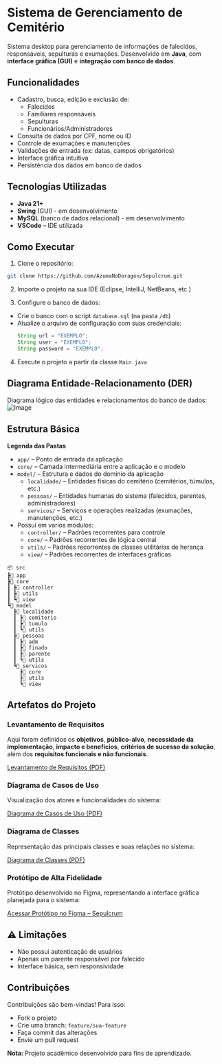 # Sistema de Gerenciamento de Cemitério

Sistema desktop para gerenciamento de informações de falecidos, responsáveis, sepulturas e exumações. Desenvolvido em **Java**, com **interface gráfica (GUI)** e **integração com banco de dados**.

## Funcionalidades

- Cadastro, busca, edição e exclusão de:
  - Falecidos
  - Familiares responsáveis
  - Sepulturas
  - Funcionários/Administradores
- Consulta de dados por CPF, nome ou ID
- Controle de exumações e manutenções
- Validações de entrada (ex: datas, campos obrigatórios)
- Interface gráfica intuitiva
- Persistência dos dados em banco de dados

## Tecnologias Utilizadas

- **Java 21+**
- **Swing** (GUI) - em desenvolvimento
- **MySQL** (banco de dados relacional) - em desenvolvimento
- **VSCode** – IDE utilizada

## Como Executar

1. Clone o repositório:
  ```bash
  git clone https://github.com/AzumaNoDoragon/Sepulcrum.git
  ```

2. Importe o projeto na sua IDE (Eclipse, IntelliJ, NetBeans, etc.)

3. Configure o banco de dados:
- Crie o banco com o script `database.sql` (na pasta `/db`)
- Atualize o arquivo de configuração com suas credenciais:
  ```Java
  String url = "EXEMPLO";
  String user = "EXEMPLO";
  String password = "EXEMPLO";
  ```

4. Execute o projeto a partir da classe `Main.java`

## Diagrama Entidade-Relacionamento (DER)

Diagrama lógico das entidades e relacionamentos do banco de dados:
![Image](https://github.com/user-attachments/assets/424f4948-7e0f-4794-92d3-587691c4aff5)

## Estrutura Básica

**Legenda das Pastas**
- `app/` – Ponto de entrada da aplicação
- `core/` – Camada intermediária entre a aplicação e o modelo
- `model/` – Estrutura e dados do domínio da aplicação
  - `localidade/` – Entidades físicas do cemitério (cemitérios, túmulos, etc.)
  - `pessoas/` – Entidades humanas do sistema (falecidos, parentes, administradores)
  - `servicos/` – Serviços e operações realizadas (exumações, manutenções, etc.)
- Possui em varios modulos:
  - `controller/` – Padrões recorrentes para controle
  - `core/` – Padrões recorrentes de lógica central
  - `utils/` – Padrões recorrentes de classes utilitárias de herança
  - `view/` – Padrões recorrentes de interfaces gráficas

```
📦 src
┣📂 app
┣📂 core
┃ ┣📂 controller
┃ ┣📂 utils
┃ ┗📂 view
┗📂 model
  ┣📂 localidade
  ┃ ┣📂 cemiterio
  ┃ ┣📂 tumulo
  ┃ ┗📂 utils
  ┣📂 pessoas
  ┃ ┣📂 adm
  ┃ ┣📂 finado
  ┃ ┣📂 parente
  ┃ ┗📂 utils
  ┗📂 servicos
    ┣📂 core
    ┣📂 utils
    ┗📂 view
```

## Artefatos do Projeto

### Levantamento de Requisitos

Aqui foram definidos os **objetivos**, **público-alvo**, **necessidade da implementação**, **impacto e benefícios**, **critérios de sucesso da solução**, além dos **requisitos funcionais e não funcionais**.

[Levantamento de Requisitos (PDF)](https://github.com/AzumaNoDoragon/Sepulcrum/blob/main/documentacao/Levantamento%20de%20requisios.pdf)

### Diagrama de Casos de Uso

Visualização dos atores e funcionalidades do sistema:

[Diagrama de Casos de Uso (PDF)](https://github.com/AzumaNoDoragon/Sepulcrum/blob/main/documentacao/Diagrama%20de%20Casos%20de%20uso.pdf)

### Diagrama de Classes

Representação das principais classes e suas relações no sistema:

[Diagrama de Classes (PDF)](https://github.com/AzumaNoDoragon/Sepulcrum/blob/main/documentacao/Diagrama%20de%20Classes.pdf)

### Protótipo de Alta Fidelidade

Protótipo desenvolvido no Figma, representando a interface gráfica planejada para o sistema:

[Acessar Protótipo no Figma – Sepulcrum](https://www.figma.com/proto/A5obT1irJp1okvwqMJ6vkt/Sepulcrum?node-id=0-1&t=4ha3TvRyFWAvMtRV-1)

## ⚠️ Limitações

- Não possui autenticação de usuários
- Apenas um parente responsável por falecido
- Interface básica, sem responsividade

## Contribuições

Contribuições são bem-vindas! Para isso:

- Fork o projeto
- Crie uma branch: `feature/sua-feature`
- Faça commit das alterações
- Envie um pull request

**Nota:** Projeto acadêmico desenvolvido para fins de aprendizado.
